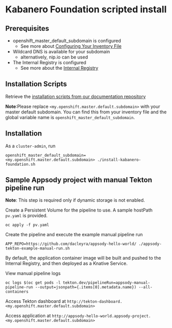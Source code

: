 # Kabanero Foundation scripted install

## Prerequisites

* openshift_master_default_subdomain is configured
  * See more about [Configuring Your Inventory File](https://docs.okd.io/3.11/install/configuring_inventory_file.html)
* Wildcard DNS is available for your subdomain
  * alternatively, nip.io can be used
* The Internal Registry is configured
  * See more about the [Internal Registry](https://docs.okd.io/3.11/install_config/registry/index.html)

## Installation Scripts

Retrieve the [installation scripts from our documentation repository](https://github.com/kabanero-io/docs/tree/master/ref/scripts)

__Note__:Please replace `<my.openshift.master.default.subdomain>` with your master default subdomain. You can find this from your inventory file and the global variable name is `openshift_master_default_subdomain`.

## Installation

As a `cluster-admin`, run
```
openshift_master_default_subdomain=<my.openshift.master.default.subdomain> ./install-kabanero-foundation.sh
```

## Sample Appsody project with manual Tekton pipeline run

__Note__: This step is required only if dynamic storage is not enabled.

Create a Persistent Volume for the pipeline to use. A sample hostPath `pv.yaml` is provided.
```
oc apply -f pv.yaml
```

Create the pipeline and execute the example manual pipeline run
```
APP_REPO=https://github.com/dacleyra/appsody-hello-world/ ./appsody-tekton-example-manual-run.sh
```

By default, the application container image will be built and pushed to the Internal Registry, and then deployed as a Knative Service.

View manual pipeline logs
```
oc logs $(oc get pods -l tekton.dev/pipelineRun=appsody-manual-pipeline-run --output=jsonpath={.items[0].metadata.name}) --all-containers
```

Access Tekton dashboard at `http://tekton-dashboard.<my.openshift.master.default.subdomain>`

Access application at `http://appsody-hello-world.appsody-project.<my.openshift.master.default.subdomain>`

